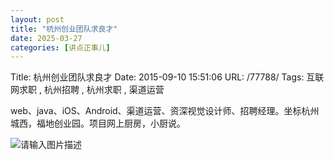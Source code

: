 ```yaml
---
layout: post
title: "杭州创业团队求良才"
date: 2025-03-27
categories: [讲点正事儿]
---
```


Title: 杭州创业团队求良才
Date: 2015-09-10 15:51:06
URL: /77788/
Tags: 互联网求职 , 杭州招聘 , 杭州求职 , 渠道运营

web、java、iOS、Android、渠道运营、资深视觉设计师、招聘经理。坐标杭州城西，福地创业园。项目网上厨房，小厨说。

![请输入图片描述](http://img.weimao.me/2019-05-21-032130.png)